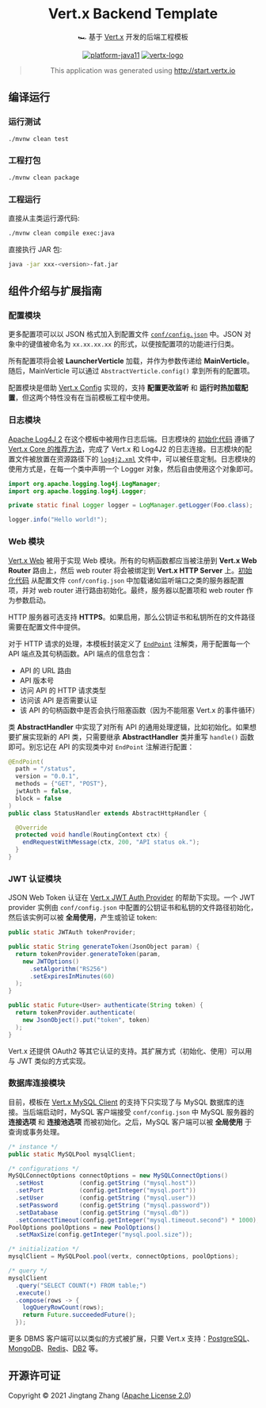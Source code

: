 <div align="center">

# Vert.x Backend Template

🏎️ 基于 [Vert.x](https://vertx.io/) 开发的后端工程模板

[![platform-java11](https://img.shields.io/badge/Java%2011-blue?style=for-the-badge&logo=java)](https://openjdk.java.net/projects/jdk/11/)
[![vertx-logo](https://img.shields.io/badge/Vert.x-purple?style=for-the-badge&logo=eclipsevertdotx)](https://vertx.io)

> This application was generated using http://start.vertx.io

</div>

## 编译运行

### 运行测试

```bash
./mvnw clean test
```

### 工程打包

```bash
./mvnw clean package
```

### 工程运行

直接从主类运行源代码:

```bash
./mvnw clean compile exec:java
```

直接执行 JAR 包:

```bash
java -jar xxx-<version>-fat.jar
```

## 组件介绍与扩展指南

### 配置模块

更多配置项可以以 JSON 格式加入到配置文件 [`conf/config.json`](conf/config.json) 中。JSON 对象中的键值被命名为 `xx.xx.xx.xx` 的形式，以便按配置项的功能进行归类。

所有配置项将会被 **LauncherVerticle** 加载，并作为参数传递给 **MainVerticle**。随后，MainVerticle 可以通过 `AbstractVerticle.config()` 拿到所有的配置项。

配置模块是借助 [Vert.x Config](https://vertx.io/docs/vertx-config/java/) 实现的，支持 **配置更改监听** 和 **运行时热加载配置**，但这两个特性没有在当前模板工程中使用。

### 日志模块

[Apache Log4J 2](https://logging.apache.org/log4j/2.x/) 在这个模板中被用作日志后端。日志模块的 [初始化代码](src/main/java/cn/iot/zjt/backend/component/LoggerInitializer.java) 遵循了 [Vert.x Core 的推荐方法](https://vertx.io/docs/vertx-core/java/#_logging)，完成了 Vert.x 和 Log4J2 的日志连接。日志模块的配置文件被放置在资源路径下的 [`log4j2.xml`](src/main/resources/log4j2.xml) 文件中，可以被任意定制。日志模块的使用方式是，在每一个类中声明一个 Logger 对象，然后自由使用这个对象即可。

```java
import org.apache.logging.log4j.LogManager;
import org.apache.logging.log4j.Logger;

private static final Logger logger = LogManager.getLogger(Foo.class);

logger.info("Hello world!");
```

### Web 模块

[Vert.x Web](https://vertx.io/docs/vertx-web/java/) 被用于实现 Web 模块。所有的句柄函数都应当被注册到 **Vert.x Web Router** 路由上，然后 web router 将会被绑定到 **Vert.x HTTP Server** 上。[初始化代码](src/main/java/cn/iot/zjt/backend/component/WebServer.java) 从配置文件 `conf/config.json` 中加载诸如监听端口之类的服务器配置项，并对 web router 进行路由初始化。最终，服务器以配置项和 web router 作为参数启动。

HTTP 服务器可选支持 **HTTPS**。如果启用，那么公钥证书和私钥所在的文件路径需要在配置文件中提供。

对于 HTTP 请求的处理，本模板封装定义了 [`EndPoint`](src/main/java/cn/iot/zjt/backend/handler/annotation/EndPoint.java) 注解类，用于配置每一个 API 端点及其句柄函数。API 端点的信息包含：

- API 的 URL 路由
- API 版本号
- 访问 API 的 HTTP 请求类型
- 访问该 API 是否需要认证
- 该 API 的句柄函数中是否会执行阻塞函数（因为不能阻塞 Vert.x 的事件循环）

类 **AbstractHandler** 中实现了对所有 API 的通用处理逻辑，比如初始化。如果想要扩展实现新的 API 类，只需要继承 **AbstractHandler** 类并重写 `handle()` 函数即可。别忘记在 API 的实现类中对 `EndPoint` 注解进行配置：

```java
@EndPoint(
  path = "/status",
  version = "0.0.1",
  methods = {"GET", "POST"},
  jwtAuth = false,
  block = false
)
public class StatusHandler extends AbstractHttpHandler {

  @Override
  protected void handle(RoutingContext ctx) {
    endRequestWithMessage(ctx, 200, "API status ok.");
  }
}
```

### JWT 认证模块

JSON Web Token 认证在 [Vert.x JWT Auth Provider](https://vertx.io/docs/vertx-auth-jwt/java/) 的帮助下实现。一个 JWT provider 实例由 `conf/config.json` 中配置的公钥证书和私钥的文件路径初始化，然后该实例可以被 **全局使用**，产生或验证 token:

```java
public static JWTAuth tokenProvider;

public static String generateToken(JsonObject param) {
  return tokenProvider.generateToken(param,
    new JWTOptions()
      .setAlgorithm("RS256")
      .setExpiresInMinutes(60)
  );
}

public static Future<User> authenticate(String token) {
  return tokenProvider.authenticate(
    new JsonObject().put("token", token)
  );
}
```

Vert.x 还提供 OAuth2 等其它认证的支持。其扩展方式（初始化、使用）可以用与 JWT 类似的方式实现。

### 数据库连接模块

目前，模板在 [Vert.x MySQL Client](https://vertx.io/docs/vertx-mysql-client/java/) 的支持下只实现了与 MySQL 数据库的连接。当后端启动时，MySQL 客户端接受 `conf/config.json` 中 MySQL 服务器的 **连接选项** 和 **连接池选项** 而被初始化。之后，MySQL 客户端可以被 **全局使用** 于查询或事务处理。

```java
/* instance */
public static MySQLPool mysqlClient;

/* configurations */
MySQLConnectOptions connectOptions = new MySQLConnectOptions()
  .setHost          (config.getString ("mysql.host"))
  .setPort          (config.getInteger("mysql.port"))
  .setUser          (config.getString ("mysql.user"))
  .setPassword      (config.getString ("mysql.password"))
  .setDatabase      (config.getString ("mysql.db"))
  .setConnectTimeout(config.getInteger("mysql.timeout.second") * 1000);
PoolOptions poolOptions = new PoolOptions()
  .setMaxSize(config.getInteger("mysql.pool.size"));

/* initialization */
mysqlClient = MySQLPool.pool(vertx, connectOptions, poolOptions);

/* query */
mysqlClient
  .query("SELECT COUNT(*) FROM table;")
  .execute()
  .compose(rows -> {
    logQueryRowCount(rows);
    return Future.succeededFuture();
  });
```

更多 DBMS 客户端可以以类似的方式被扩展，只要 Vert.x 支持：[PostgreSQL](https://vertx.io/docs/vertx-pg-client/java/)、[MongoDB](https://vertx.io/docs/vertx-mongo-client/java/)、[Redis](https://vertx.io/docs/vertx-redis-client/java/)、[DB2](https://vertx.io/docs/vertx-db2-client/java/) 等。

## 开源许可证

Copyright © 2021 Jingtang Zhang ([Apache License 2.0](LICENSE))

